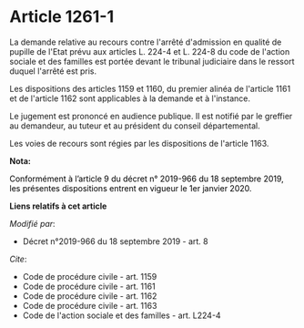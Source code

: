 # Article 1261-1

La demande relative au recours contre l'arrêté d'admission en qualité de pupille de l'Etat prévu aux articles L. 224-4 et L.
224-8 du code de l'action sociale et des familles est portée devant le tribunal judiciaire dans le ressort duquel l'arrêté
est pris.

Les dispositions des articles 1159 et 1160, du premier alinéa de l'article 1161 et de l'article 1162 sont applicables à la
demande et à l'instance.

Le jugement est prononcé en audience publique. Il est notifié par le greffier au demandeur, au tuteur et au président du
conseil départemental.

Les voies de recours sont régies par les dispositions de l'article 1163.

**Nota:**

<font color="black">Conformément à l’article 9 du décret n° 2019-966 du 18 septembre 2019, les présentes dispositions entrent
en vigueur le 1er janvier 2020.</font>

**Liens relatifs à cet article**

_Modifié par_:

  - Décret n°2019-966 du 18 septembre 2019 - art. 8

_Cite_:

  - Code de procédure civile - art. 1159
  - Code de procédure civile - art. 1161
  - Code de procédure civile - art. 1162
  - Code de procédure civile - art. 1163
  - Code de l'action sociale et des familles - art. L224-4
